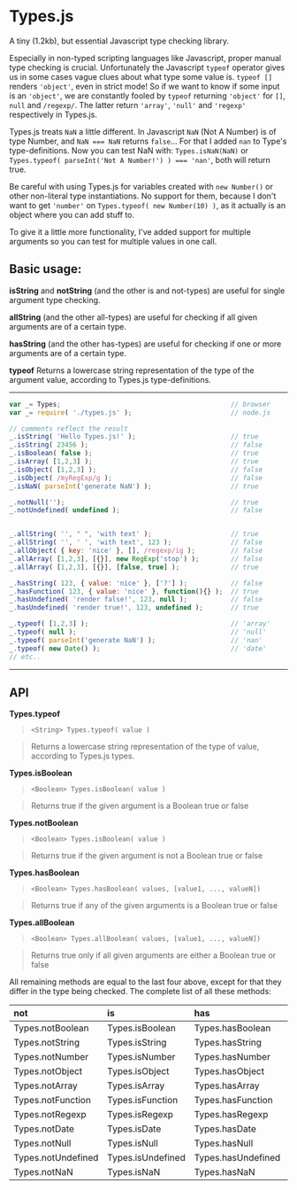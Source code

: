 Types.js
=========

A tiny (1.2kb), but essential Javascript type checking library.

Especially in non-typed scripting languages like Javascript, proper manual type checking is crucial. Unfortunately
the Javascript `typeof` operator gives us in some cases vague clues about what type some value is. `typeof []`
renders `'object'`, even in strict mode! So if we want to know if some input is an `'object'`, we are constantly fooled
by `typeof` returning `'object'` for `[]`, `null` and `/regexp/`. The latter return `'array'`, `'null'` and `'regexp'`
respectively in Types.js.

Types.js treats `NaN` a little different. In Javascript `NaN` (Not A Number) is of type Number, and `NaN === NaN`
returns `false`... For that I added `nan` to Type's type-definitions. Now you can test NaN with: `Types.isNaN(NaN)` or
`Types.typeof( parseInt('Not A Number!') ) === 'nan'`, both will return true.

Be careful with using Types.js for variables created with `new Number()` or other non-literal type instantiations. No
support for them, because I don't want to get `'number'` on `Types.typeof( new Number(10) )`, as it actually is an object
where you can add stuff to.

To give it a little more functionality, I've added support for multiple arguments so you can test for multiple values in one
call.

Basic usage:
------------

**isString** and **notString** (and the other is and not-types) are useful for single argument type checking.

**allString** (and the other all-types) are useful for checking if all given arguments are of a certain type.

**hasString** (and the other has-types) are useful for checking if one or more arguments are of a certain type.

**typeof** Returns a lowercase string representation of the type of the argument value, according to Types.js type-definitions.

___

```javascript
var _= Types;											// browser
var _= require( './types.js' );							// node.js

// comments reflect the result
_.isString( 'Hello Types.js!' );						// true
_.isString( 23456 );									// false
_.isBoolean( false );									// true
_.isArray( [1,2,3] );									// true
_.isObject( [1,2,3] );									// false
_.isObject( /myRegExp/g );								// false
_.isNaN( parseInt('generate NaN') );					// true

_.notNull('');											// true
_.notUndefined( undefined );							// false


_.allString( '', " ", 'with text' );					// true
_.allString( '', ' ', 'with text', 123 );				// false
_.allObject( { key: 'nice' }, [], /regexp/ig );			// false
_.allArray( [1,2,3], [{}], new RegExp('stop') );		// false
_.allArray( [1,2,3], [{}], [false, true] );				// true

_.hasString( 123, { value: 'nice' }, ['?'] );			// false
_.hasFunction( 123, { value: 'nice' }, function(){} );	// true
_.hasUndefined( 'render false!', 123, null );			// false
_.hasUndefined( 'render true!', 123, undefined );		// true

_.typeof( [1,2,3] );									// 'array'
_.typeof( null );										// 'null'
_.typeof( parseInt('generate NaN') );					// 'nan'
_.typeof( new Date() );									// 'date'
// etc..
```
___
API
---

**Types.typeof**
> `<String> Types.typeof( value )`

> Returns a lowercase string representation of the type of value, according to Types.js types.

**Types.isBoolean**
> `<Boolean> Types.isBoolean( value )`

> Returns true if the given argument is a Boolean true or false

**Types.notBoolean**
> `<Boolean> Types.isBoolean( value )`

> Returns true if the given argument is not a Boolean true or false

**Types.hasBoolean**
> `<Boolean> Types.hasBoolean( values, [value1, ..., valueN])`

> Returns true if any of the given arguments is a Boolean true or false

**Types.allBoolean**
> `<Boolean> Types.allBoolean( values, [value1, ..., valueN])`

> Returns true only if all given arguments are either a Boolean true or false

All remaining methods are equal to the last four above, except for that they differ in the type being checked. The complete
list of all these methods:


not					|is						|has						|all
:-----------------|:-------------------|:-------------------|:------------------
Types.notBoolean	|Types.isBoolean		|Types.hasBoolean		|Types.allBoolean
Types.notString	|Types.isString		|Types.hasString		|Types.allString
Types.notNumber	|Types.isNumber		|Types.hasNumber		|Types.allNumber
Types.notObject	|Types.isObject		|Types.hasObject		|Types.allObject
Types.notArray		|Types.isArray			|Types.hasArray		|Types.allArray
Types.notFunction	|Types.isFunction		|Types.hasFunction	|Types.allFunction
Types.notRegexp	|Types.isRegexp		|Types.hasRegexp		|Types.allRegexp
Types.notDate		|Types.isDate			|Types.hasDate			|Types.allDate
Types.notNull		|Types.isNull			|Types.hasNull			|Types.allNull
Types.notUndefined|Types.isUndefined	|Types.hasUndefined	|Types.allUndefined
Types.notNaN		|Types.isNaN			|Types.hasNaN			|Types.allNaN


